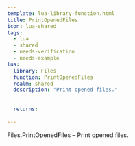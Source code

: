 ```yaml
---
template: lua-library-function.html
title: PrintOpenedFiles
icon: lua-shared
tags:
  - lua
  - shared
  - needs-verification
  - needs-example
lua:
  library: Files
  function: PrintOpenedFiles
  realm: shared
  description: "Print opened files."
  
  
  returns:
    
---
```


<div class="lua__search__keywords">
Files.PrintOpenedFiles &#x2013; Print opened files.
</div>
